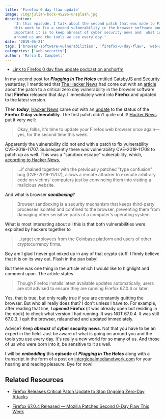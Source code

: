 ```yaml
---
title: 'Firefox 0 day flaw update'
image: /img/julian-bock-45296-unsplash.jpg
description:
    'In this episode, I talk about the second patch that was made to Firefox
    this week to fix a second vulnerability in the browser software and how
    important it is to keep abreast of cyber security news and  what is going on
    around us and the tools we use every day.'
date: '2019-06-21'
tags: ['browser-software-vulnerabilities', 'firefox-0-day-flaw', 'web-security']
categories: ['web-security']
author: 'Maria D. Campbell'
---
```


-   [Link to Firefox 0 day flaw update podcast on anchorfm](https://anchor.fm/maria-campbell/episodes/Firefox-0-Day-Flaw-Update-e4dk2m)

In my second post for **_Plugging In The Holes_** entitled
[GatsbyJS and Security](/blog/gatsbyjs-and-security/) yesterday, I mentioned
that [The Hacker News](https://thehackernews.com/) had come out with an
[article](https://thehackernews.com/2019/06/mozilla-firefox-patch-update.html)
about the patch to a critical zero day vulnerability in the browser software
that **Firefox** released that day. I immediately went into **Firefox** and
updated to the latest version.

Then **_today_**, [Hacker News](https://thehackernews.com/) came out with an
[update](https://thehackernews.com/2019/06/firefox-0day-vulnerability.html) to
the status of the **Firefox 0 day vulnerability**. The first patch didn't quite
cut it! [Hacker News](https://thehackernews.com/) put it very well:

> Okay, folks, it's time to update your Firefox web browser once again—yes, for
> the second time this week.

Apparently the vulnerability did not end with a patch to fix vulnerability
CVE-2019-11707. Subsequently there was vulnerability CVE-2019-11708 to patch up
as well. This was a "sandbox escape" vulnerability, which,
[according to Hacker News](https://thehackernews.com/2019/06/firefox-0day-vulnerability.html),

> …if chained together with the previously patched "type confusion" bug
> (CVE-2019-11707), allows a remote attacker to execute arbitrary code on
> victims' computers just by convincing them into visiting a malicious website.

And what is browser **_sandboxing_**?

> Browser sandboxing is a security mechanism that keeps third-party processes
> isolated and confined to the browser, preventing them from damaging other
> sensitive parts of a computer's operating system.

What is most interesting about all this is that both vulnerabilities were
exploited by hackers together to

> …target employees from the Coinbase platform and users of other cryptocurrency
> firms.

Boy am I glad I never got mixed up in any of that crypto stuff. I firmly believe
that it is on its way out. Flash in the pan baby!

But there was one thing in the article which I would like to highlight and
comment upon. The article states

> Though Firefox installs latest available updates automatically, users are
> still advised to ensure they are running Firefox 67.0.4 or later.

Yes, that is true, but only really true if you are constantly quitting the
browser. But who all really does that? I don't unless I have to. For example,
after reading that line, I **_opened_** **Firefox** (it was already open but
residing in the dock) to check what version I had running. It was NOT 67.0.4. It
was still 67.0.3. I quit the browser, relaunched and updated immediately.

Advice? Keep **_abreast_** of **cyber security news**. Not that you have to be
an expert in the field. Just be aware of what is going on around you and the
tools you use every day. It's really a new world for so many of us. And those of
us who were born into it, be sensitive to it as well.

I will be **_embedding_** this **episode** of **_Plugging in The Holes_** along
with a transcript in the form of a post on
[interglobalmedianetwork.com](https://www.interglobalmedianetwork.com) for your
hearing and reading pleasure. Bye for now!

## Related Resources

-   [Firefox Releases Critical Patch Update to Stop Ongoing Zero-Day Attacks](https://thehackernews.com/2019/06/mozilla-firefox-patch-update.html)

-   [Firefox 67.0.4 Released — Mozilla Patches Second 0-Day Flaw This Week](https://thehackernews.com/2019/06/firefox-0day-vulnerability.html)
